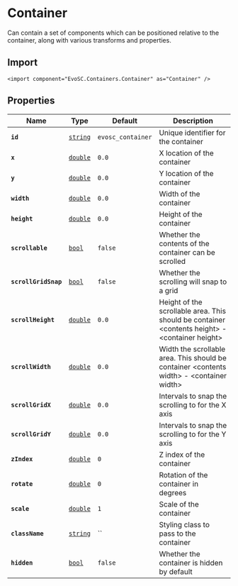 # Container
Can contain a set of components which can be positioned relative
to the container, along with various transforms and properties.

## Import
```xml:no-line-numbers
<import component="EvoSC.Containers.Container" as="Container" />
```

## Properties
| Name | Type | Default | Description |
|------|------|---------|-------------|
| **`id`** | [`string`](#) | `evosc_container` | Unique identifier for the container |
| **`x`** | [`double`](#) | `0.0` | X location of the container |
| **`y`** | [`double`](#) | `0.0` | Y location of the container |
| **`width`** | [`double`](#) | `0.0` | Width of the container |
| **`height`** | [`double`](#) | `0.0` | Height of the container |
| **`scrollable`** | [`bool`](#) | `false` | Whether the contents of the container can be scrolled |
| **`scrollGridSnap`** | [`bool`](#) | `false` | Whether the scrolling will snap to a grid |
| **`scrollHeight`** | [`double`](#) | `0.0` | Height of the scrollable area. This should be container &lt;contents height&gt; - &lt;container height&gt; |
| **`scrollWidth`** | [`double`](#) | `0.0` | Width the scrollable area. This should be container &lt;contents width&gt; - &lt;container width&gt; |
| **`scrollGridX`** | [`double`](#) | `0.0` | Intervals to snap the scrolling to for the X axis |
| **`scrollGridY`** | [`double`](#) | `0.0` | Intervals to snap the scrolling to for the Y axis |
| **`zIndex`** | [`double`](#) | `0` | Z index of the container |
| **`rotate`** | [`double`](#) | `0` | Rotation of the container in degrees |
| **`scale`** | [`double`](#) | `1` | Scale of the container |
| **`className`** | [`string`](#) | `` | Styling class to pass to the container |
| **`hidden`** | [`bool`](#) | `false` | Whether the container is hidden by default |
